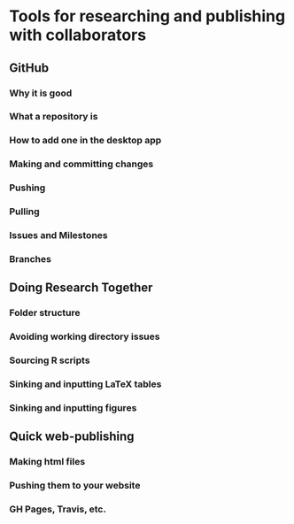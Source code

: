 # Tools for researching and publishing with collaborators

## GitHub

### Why it is good

### What a repository is 

### How to add one in the desktop app

### Making and committing changes 

### Pushing

### Pulling

### Issues and Milestones 

### Branches

## Doing Research Together

### Folder structure

### Avoiding working directory issues

### Sourcing R scripts

### Sinking and inputting LaTeX tables

### Sinking and inputting figures

## Quick web-publishing

### Making html files

### Pushing them to your website

### GH Pages, Travis, etc.




